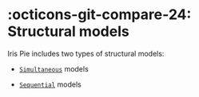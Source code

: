 
:octicons-git-compare-24: Structural models
============================================


Iris Pie includes two types of structural models:

* [`Simultaneous`](simultaneous.md) models

* [`Sequential`](sequential.md) models


